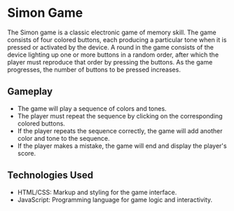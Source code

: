 # Simon Game

The Simon game is a classic electronic game of memory skill. The game consists of four colored buttons, each producing a particular tone when it is pressed or activated by the device. A round in the game consists of the device lighting up one or more buttons in a random order, after which the player must reproduce that order by pressing the buttons. As the game progresses, the number of buttons to be pressed increases.
## Gameplay

- The game will play a sequence of colors and tones.
- The player must repeat the sequence by clicking on the corresponding colored buttons.
- If the player repeats the sequence correctly, the game will add another color and tone to the sequence.
- If the player makes a mistake, the game will end and display the player's score.

## Technologies Used

- HTML/CSS: Markup and styling for the game interface.
- JavaScript: Programming language for game logic and interactivity.

